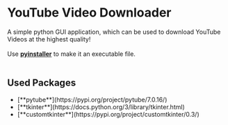 # YouTube Video Downloader

A simple python GUI application, which can be used to download YouTube Videos at the highest quality!
<br>
<br>
Use [**pyinstaller**](https://pypi.org/project/pyinstaller/) to make it an executable file.
<br>
<br>
## Used Packages

<ul>
  <li>[**pytube**](https://pypi.org/project/pytube/7.0.16/)</li>
  <li>[**tkinter**](https://docs.python.org/3/library/tkinter.html)</li>
  <li>[**customtkinter**](https://pypi.org/project/customtkinter/0.3/)</li>
</ul>